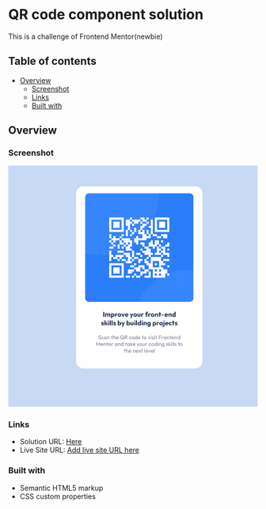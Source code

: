 #  QR code component solution

This is a challenge of Frontend Mentor(newbie)

## Table of contents

- [Overview](#overview)
  - [Screenshot](#screenshot)
  - [Links](#links)
  - [Built with](#built-with)
  

## Overview

### Screenshot

![](screenshot.png)

### Links

- Solution URL: [Here](https://github.com/nehanawar025/QR-CODE)
- Live Site URL: [Add live site URL here](https://your-live-site-url.com)


### Built with

- Semantic HTML5 markup
- CSS custom properties


